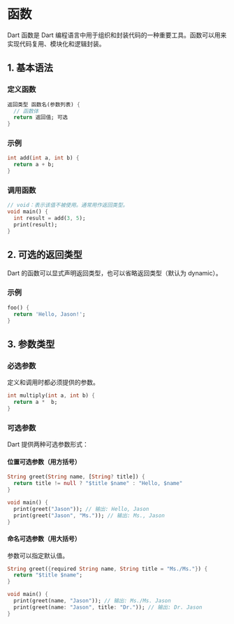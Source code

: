 # 函数

Dart 函数是 Dart 编程语言中用于组织和封装代码的一种重要工具。函数可以用来实现代码复用、模块化和逻辑封装。

## 1. 基本语法

### 定义函数
```dart
返回类型 函数名(参数列表) {
  // 函数体
  return 返回值; 可选 
}
```

### 示例
```dart
int add(int a, int b) {
  return a + b;
}
```

### 调用函数
```dart
// void：表示该值不被使用。通常用作返回类型。
void main() {
  int result = add(3, 5);
  print(result);
}
```

## 2. 可选的返回类型
Dart 的函数可以显式声明返回类型，也可以省略返回类型（默认为 dynamic）。

### 示例
```dart
foo() {
  return 'Hello, Jason!';
}
```

## 3. 参数类型
### 必选参数
定义和调用时都必须提供的参数。

```dart
int multiply(int a, int b) {
  return a *  b;
}
```

### 可选参数
Dart 提供两种可选参数形式：

#### 位置可选参数（用方括号）

```dart
String greet(String name, [String? title]) {
  return title != null ? "$title $name" : "Hello, $name"
}

void main() {
  print(greet("Jason")); // 输出: Hello, Jason
  print(greet("Jason", "Ms.")); // 输出: Ms., Jason
}
```

#### 命名可选参数（用大括号）
参数可以指定默认值。

```dart
String greet({required String name, String title = "Ms./Ms."}) {
  return "$title $name";
}

void main() {
  print(greet(name, "Jason")); // 输出: Ms./Ms. Jason
  print(greet(name: "Jason", title: "Dr.")); // 输出: Dr. Jason
}
```